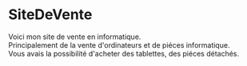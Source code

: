 # SiteDeVente
Voici mon site de vente en informatique.  
Principalement de la vente d'ordinateurs et de piéces informatique.  
Vous avais la possibilité d'acheter des tablettes, des piéces détachés.

